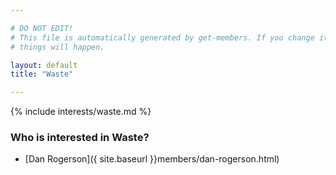 ```yaml
---

# DO NOT EDIT!
# This file is automatically generated by get-members. If you change it, bad
# things will happen.

layout: default
title: "Waste"

---
```


{% include interests/waste.md %}

### Who is interested in Waste?


* [Dan Rogerson]({ site.baseurl }}members/dan-rogerson.html)
